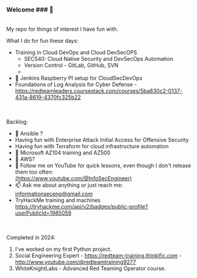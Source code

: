 ### Welcome ### 👋

<BR> My repo for things of interest I have fun with. <BR> 

What I do for fun these days:<BR>
- Training in Cloud DevOps and Cloud DevSecOPS
    - SEC540: Cloud Native Security and DevSecOps Automation
    - Version Control - GitLab, GitHub, SVN
    - 
- 👯 Jenkins Raspberry PI setup for CloudSecDevOps
- Foundations of Log Analysis for Cyber Defense - https://redteamleaders.coursestack.com/courses/5ba830c2-0137-431a-8619-4370fc325b22





<BR><BR>
Backlog:
- 🤔 Ansible ?
- Having fun with Enterprise Attack Initial Access for Offensive Security<BR>
- Having fun with Terraform for cloud infrastructure automation<BR>
- 🔭 Microsoft AZ104 training and AZ500
- 🌱 AWS?
- 💬 Follow me on YouTube for quick lessons, even though I don't release them too often:<BR>
[(https://www.youtube.com/@InfoSecEngineer)](https://www.youtube.com/@InfoSecEngineer)
- 📫 Ask me about anything or just reach me: informationseceng@gmail.com
- TryHackMe training and machines https://tryhackme.com/api/v2/badges/public-profile?userPublicId=1985059

<BR><BR>
Completed in 2024:
  1) I've worked on my first Python project.
  2) Social Engineering Expert - https://redteam-training.thinkific.com - http://www.youtube.com/@redteamtraining9277
  3) WhiteKnightLabs - Advanced Red Teaming Operator course.
